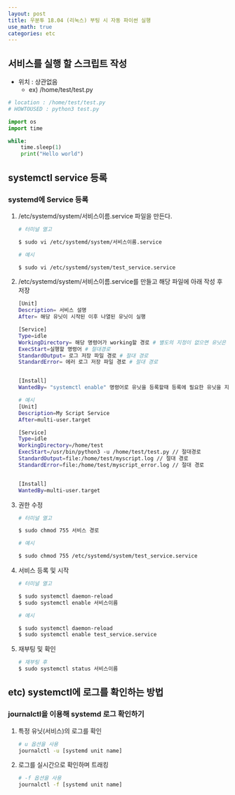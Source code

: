 ```yaml
---
layout: post
title: 우분투 18.04 (리눅스) 부팅 시 자동 파이썬 실행
use_math: true
categories: etc
---
```


## 서비스를 실행 할 스크립트 작성
   - 위치 : 상관없음
	 - ex) /home/test/test.py

```python
# location : /home/test/test.py
# HOWTOUSED : python3 test.py

import os
import time

while:
    time.sleep(1)
	print("Hello world")

```

## systemctl service 등록


### systemd에 Service 등록


1. /etc/systemd/system/서비스이름.service 파일을 만든다.
	```bash
	# 터미널 열고

	$ sudo vi /etc/systemd/system/서비스이름.service
	```
	```bash
	# 예시

	$ sudo vi /etc/systemd/system/test_service.service
	```



2. /etc/systemd/system/서비스이름.service를 만들고 해당 파일에 아래 작성 후 저장

	```bash
	[Unit]
	Description= 서비스 설명
	After= 해당 유닛이 시작된 이후 나열된 유닛이 실행

	[Service]
	Type=idle
	WorkingDirectory= 해당 명령어가 working할 경로 # 별도의 지정이 없으면 유닛은 "/" 디렉토리를 작업 디렉토리로 사용한다. 특정 디렉토리에서 실행해야하는 프로세스에서 필요하다. 
	ExecStart=실행할 명령어 # 절대경로
	StandardOutput= 로그 저장 파일 경로 # 절대 경로
	StandardError= 에러 로그 저장 파일 경로 # 절대 경로


	[Install]
	WantedBy= "systemctl enable" 명령어로 유닛을 등록할때 등록에 필요한 유닛을 지정
	```
	```bash
	# 예시
	[Unit]
	Description=My Script Service
	After=multi-user.target

	[Service]
	Type=idle
	WorkingDirectory=/home/test
	ExecStart=/usr/bin/python3 -u /home/test/test.py // 절대경로
	StandardOutput=file:/home/test/myscript.log // 절대 경로
	StandardError=file:/home/test/myscript_error.log // 절대 경로


	[Install]
	WantedBy=multi-user.target
	```

3. 권한 수정
   ```bash
   # 터미널 열고

   $ sudo chmod 755 서비스 경로
   ```

   ```bash
   # 예시
   
   $ sudo chmod 755 /etc/systemd/system/test_service.service
   ```


4. 서비스 등록 및 시작

	```bash
	# 터미널 열고

	$ sudo systemctl daemon-reload
	$ sudo systemctl enable 서비스이름
	```

	```bash
	# 예시 

	$ sudo systemctl daemon-reload
	$ sudo systemctl enable test_service.service
	```
5. 재부팅 및 확인
   ```bash
   # 재부팅 후
   $ sudo systemctl status 서비스이름 

   ```

## etc) systemctl에 로그를 확인하는 방법

### journalctl을 이용해 systemd 로그 확인하기

1. 특정 유닛(서비스)의 로그를 확인
	```bash
	# u 옵션을 사용
	journalctl -u [systemd unit name]
	```

2. 로그를 실시간으로 확인하며 트래킹
   ```bash
   # -f 옵션을 사용
   journalctl -f [systemd unit name]

   ```
